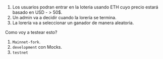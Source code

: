 1. Los usuarios podran entrar en la loteria usando ETH cuyo precio estará basado en USD - > 50$.
2. Un admin va a decidir cuando la lorería se termina.
3. La lorería va a seleccionar un ganador de manera aleatoria.

Como voy a testear esto?

1. `Mainnet-fork`.
2. `development` con Mocks.
3. `testnet`
